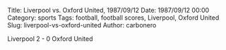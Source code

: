 Title: Liverpool vs. Oxford United, 1987/09/12
Date: 1987/09/12 00:00
Category: sports
Tags: football, football scores, Liverpool, Oxford United
Slug: liverpool-vs-oxford-united
Author: carbonero


Liverpool 2 - 0 Oxford United
